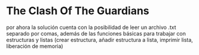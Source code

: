 # The Clash Of The Guardians
por ahora la solución cuenta con la posibilidad de leer un archivo .txt separado por comas, además de las funciones básicas para trabajar con estructuras y listas (crear estructura, añadir estructura a lista, imprimir lista, liberación de memoria)

